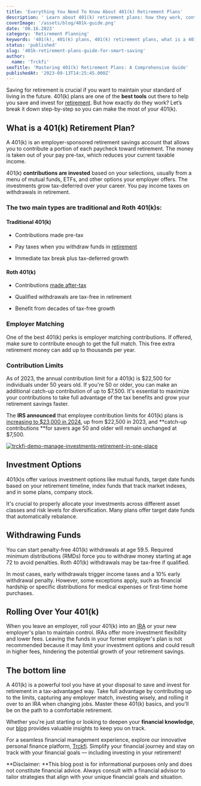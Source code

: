 ```yaml
---
title: 'Everything You Need To Know About 401(k) Retirement Plans'
description: ' Learn about 401(k) retirement plans: how they work, contribution limits, investment options, when to withdraw funds, and tips to maximize benefits for retirement.'
coverImage: '/assets/blog/401k-guide.png'
date: '08.16.2023'
category: 'Retirement Planning'
keywords: '401(k), 401(k) plans, 401(k) retirement plans, what is a 401(k), 401(k) contributions, 401(k) limits, 401(k) investments, 401(k) withdrawals, 401(k) rollovers, 401(k) tips, maximizing 401(k), retirement planning'
status: 'published'
slug: '401k-retirement-plans-guide-for-smart-saving'
author:
  name: 'Trckfi'
seoTitle: 'Mastering 401(k) Retirement Plans: A Comprehensive Guide'
publishedAt: '2023-09-13T14:25:45.000Z'
---
```


Saving for retirement is crucial if you want to maintain your standard of living in the future. 401(k) plans are one of the **best tools** out there to help you save and invest for [retirement](/blog/retirement-planning-understanding-iras-and-401ks). But how exactly do they work? Let’s break it down step-by-step so you can make the most of your 401(k).

## What is a 401(k) Retirement Plan?

A 401(k) is an employer-sponsored retirement savings account that allows you to contribute a portion of each paycheck toward retirement. The money is taken out of your pay pre-tax, which reduces your current taxable income.

401(k) **contributions are invested** based on your selections, usually from a menu of mutual funds, ETFs, and other options your employer offers. The investments grow tax-deferred over your career. You pay income taxes on withdrawals in retirement.

### The two main types are traditional and Roth 401(k)s:

#### Traditional 401(k)

- Contributions made pre-tax

- Pay taxes when you withdraw funds in [retirement](/blog/traditional-401k-plan)

- Immediate tax break plus tax-deferred growth

#### Roth 401(k)

- Contributions [made after-tax](/blog/roth-401k-plans)

- Qualified withdrawals are tax-free in retirement

- Benefit from decades of tax-free growth

### Employer Matching

One of the best 401(k) perks is employer matching contributions. If offered, make sure to contribute enough to get the full match. This free extra retirement money can add up to thousands per year.

### Contribution Limits

As of 2023, the annual contribution limit for a 401(k) is $22,500 for individuals under 50 years old. If you're 50 or older, you can make an additional catch-up contribution of up to $7,500. It's essential to maximize your contributions to take full advantage of the tax benefits and grow your retirement savings faster.

The **IRS announced** that employee contribution limits for 401(k) plans is [increasing to $23,000 in 2024](https://www.cnbc.com/2023/11/01/irs-401k-ira-contribution-limits-for-2024.html), up from $22,500 in 2023, and **catch-up contributions **for savers age 50 and older will remain unchanged at $7,500.

[![trckfi-demo-manage-investments-retirement-in-one-place](/images/home-I0MT.jpg)](/pricing)

## Investment Options

401(k)s offer various investment options like mutual funds, target date funds based on your retirement timeline, index funds that track market indexes, and in some plans, company stock.

It's crucial to properly allocate your investments across different asset classes and risk levels for diversification. Many plans offer target date funds that automatically rebalance.

## Withdrawing Funds

You can start penalty-free 401(k) withdrawals at age 59.5. Required minimum distributions (RMDs) force you to withdraw money starting at age 72 to avoid penalties. Roth 401(k) withdrawals may be tax-free if qualified.

In most cases, early withdrawals trigger income taxes and a 10% early withdrawal penalty. However, some exceptions apply, such as financial hardship or specific distributions for medical expenses or first-time home purchases.

## Rolling Over Your 401(k)

When you leave an employer, roll your 401(k) into an [IRA](/blog/types-of-ira-investing) or your new employer's plan to maintain control. IRAs offer more investment flexibility and lower fees. Leaving the funds in your former employer's plan is not recommended because it may limit your investment options and could result in higher fees, hindering the potential growth of your retirement savings.

## The bottom line

A 401(k) is a powerful tool you have at your disposal to save and invest for retirement in a tax-advantaged way. Take full advantage by contributing up to the limits, capturing any employer match, investing wisely, and rolling it over to an IRA when changing jobs. Master these 401(k) basics, and you'll be on the path to a comfortable retirement.

Whether you're just starting or looking to deepen your **financial knowledge**, our [blog](/blog) provides valuable insights to keep you on track.

For a seamless financial management experience, explore our innovative personal finance platform, [Trckfi](/pricing). Simplify your financial journey and stay on track with your financial goals — including investing in your retirement!

**Disclaimer: **This blog post is for informational purposes only and does not constitute financial advice. Always consult with a financial advisor to tailor strategies that align with your unique financial goals and situation.

